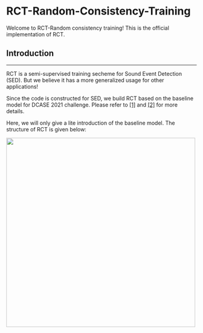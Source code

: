 # RCT-Random-Consistency-Training
Welcome to RCT-Random consistency training! This is the official implementation of RCT.


## Introduction
***
RCT is a semi-supervised training secheme for Sound Event Detection (SED). But we believe it has a more generalized
usage for other applications!

Since the code is constructed for SED, we build RCT based on the baseline model for DCASE 2021 challenge. Please refer
to [[1]](https://github.com/turpaultn/DESED) and [[2]](https://github.com/DCASE-REPO/DESED_task) for more details. 

Here, we will only give a lite introduction of the baseline model. The structure of RCT is given below:

<image src="/imgs/rct_structure.PNG"  width="500" align=center />

## 

